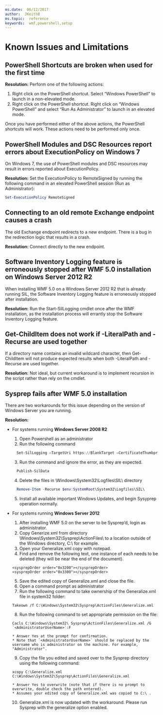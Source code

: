 ```yaml
---
ms.date:  06/12/2017
author:  JKeithB
ms.topic:  reference
keywords:  wmf,powershell,setup
---
```


# Known Issues and Limitations

PowerShell Shortcuts are broken when used for the first time
------------------------------------------------------------

**Resolution:** Perform one of the following actions:

1.  Right click on the PowerShell shortcut. Select “Windows PowerShell” to launch in a non-elevated mode.
2.  Right click on the PowerShell shortcut. Right click on “Windows PowerShell” and select “Run As Administrator” to launch in an elevated mode.

Once you have performed either of the above actions, the PowerShell shortcuts will work. These actions need to be performed only once.


PowerShell Modules and DSC Resources report errors about ExecutionPolicy on Windows 7
-------------------------------------------------------------------------------------
On Windows 7, the use of PowerShell modules and DSC resources may result in errors reported about ExecutionPolicy.

**Resolution:** Set the ExecutionPolicy to RemoteSigned by running the following command in an elevated PowerShell session (Run as Administrator):

```powershell
Set-ExecutionPolicy RemoteSigned
```

Connecting to an old remote Exchange endpoint causes a crash
------------------------------------------------------------

The old Exchange endpoint redirects to a new endpoint. There is a bug in the redirection logic that results in a crash.

**Resolution:** Connect directly to the new endpoint.


Software Inventory Logging feature is erroneously stopped after WMF 5.0 installation on Windows Server 2012 R2
-------------------------------------------------------------------------------------------------------------

When installing WMF 5.0 on a Windows Server 2012 R2 that is already running SIL, the Software Inventory Logging feature is erroneously stopped after installation.

**Resolution:** Run the Start-SilLogging cmdlet once after the WMF installation, as the installation process will errantly stop the Software Inventory Logging feature.

Get-ChildItem does not work if -LiteralPath and -Recurse are used together
--------------------------------------------------------------------------

If a directory name contains an invalid wildcard character, then Get-ChildItem will not produce expected results when both
-LiteralPath and -Recurse are used together.

**Resolution:** Not ideal, but current workaround is to implement recursion in the script rather than rely on the cmdlet.


Sysprep fails after WMF 5.0 installation
----------------------------------------

There are two workarounds for this issue depending on the version of Windows Server you are running.

**Resolution:**
- For systems running **Windows Server 2008 R2**
  1. Open Powershell as an administrator
  2. Run the following command

  ```powershell
    Set-SilLogging –TargetUri https://BlankTarget –CertificateThumbprint 0123456789
  ```
  3. Run the command and ignore the error, as they are expected.

  ```powershell
    Publish-SilData
   ```
  4. Delete the files in  \Windows\System32\Logfiles\SIL\ directory

  ```powershell
    Remove-Item -Recurse $env:SystemRoot\System32\Logfiles\SIL\
  ```
  5. Install all available important Windows Updates, and begin Sysyprep operation normally.

- For systems running **Windows Server 2012**
  1.	After installing WMF 5.0 on the server to be Sysprep’d, login as administrator.
  2.	Copy Generize.xml from directory \Windows\System32\Sysprep\ActionFiles\ to a location outside of the Windows directory, C:\ for example.
  3.	Open your Generalize.xml copy with notepad.
  4.	Find and remove the following text, one instance of each needs to be deleted (they will be near the end of the document).

    ```
    <sysprepOrder order="0x3200"></sysprepOrder>
    <sysprepOrder order="0x3300"></sysprepOrder>
    ```

  5.	Save the edited copy of Generalize.xml and close the file.
  6.	Open a command prompt as administrator
  7.	Run the following command to take ownership of the Generalize.xml file in system32 folder:

    ```
    Takeown /f C:\Windows\System32\Sysprep\ActionFiles\Generalize.xml
    ```

  8.	Run the following command to set appropriate permission on the file:

    ```
    Cacls C:\Windows\System32\ Sysprep\ActionFiles\Generalize.xml /G `<AdministratorUserName>`:F
    ```
      * Answer Yes at the prompt for confirmation.
      * Note that `<AdministratorUserName>` should be replaced by the username who is administrator on the machine. For example, "Administrator".

  9.	Copy the file you edited and saved over to the Sysprep directory using the following command:

    ```
    xcopy C:\Generalize.xml C:\Windows\System32\Sysprep\ActionFiles\Generalize.xml
    ```
      * Answer Yes to overwrite (note that if there is no prompt to overwrite, double check the path entered).
      * Assumes your edited copy of Generalize.xml was copied to C:\ .

  10.	Generalize.xml is now updated with the workaround. Please run Sysprep with the generalize option enabled.
